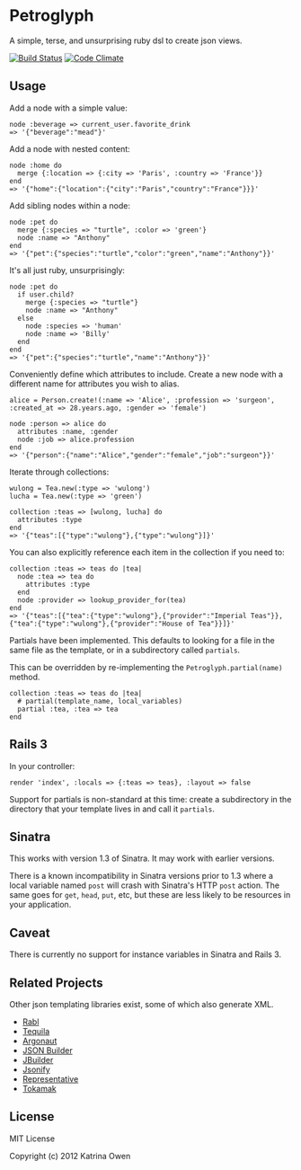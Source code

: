 # Petroglyph

A simple, terse, and unsurprising ruby dsl to create json views.

[![Build Status](https://secure.travis-ci.org/kytrinyx/petroglyph.png?branch=master)](http://travis-ci.org/kytrinyx/petroglyph)
[![Code Climate](https://codeclimate.com/badge.png)](https://codeclimate.com/github/kytrinyx/petroglyph)

## Usage

Add a node with a simple value:

    node :beverage => current_user.favorite_drink
    => '{"beverage":"mead"}'

Add a node with nested content:

    node :home do
      merge {:location => {:city => 'Paris', :country => 'France'}}
    end
    => '{"home":{"location":{"city":"Paris","country":"France"}}}'

Add sibling nodes within a node:

    node :pet do
      merge {:species => "turtle", :color => 'green'}
      node :name => "Anthony"
    end
    => '{"pet":{"species":"turtle","color":"green","name":"Anthony"}}'

It's all just ruby, unsurprisingly:

    node :pet do
      if user.child?
        merge {:species => "turtle"}
        node :name => "Anthony"
      else
        node :species => 'human'
        node :name => 'Billy'
      end
    end
    => '{"pet":{"species":"turtle","name":"Anthony"}}'

Conveniently define which attributes to include. Create a new node with a different name for attributes you wish to alias.

    alice = Person.create!(:name => 'Alice', :profession => 'surgeon', :created_at => 28.years.ago, :gender => 'female')

    node :person => alice do
      attributes :name, :gender
      node :job => alice.profession
    end
    => '{"person":{"name":"Alice","gender":"female","job":"surgeon"}}'

Iterate through collections:

    wulong = Tea.new(:type => 'wulong')
    lucha = Tea.new(:type => 'green')

    collection :teas => [wulong, lucha] do
      attributes :type
    end
    => '{"teas":[{"type":"wulong"},{"type":"wulong"}]}'


You can also explicitly reference each item in the collection if you need to:

    collection :teas => teas do |tea|
      node :tea => tea do
        attributes :type
      end
      node :provider => lookup_provider_for(tea)
    end
    => '{"teas":[{"tea":{"type":"wulong"},{"provider":"Imperial Teas"}},{"tea":{"type":"wulong"},{"provider":"House of Tea"}}]}'

Partials have been implemented. This defaults to looking for a file in the same file as the template, or in a subdirectory called `partials`.

This can be overridden by re-implementing the `Petroglyph.partial(name)` method.

    collection :teas => teas do |tea|
      # partial(template_name, local_variables)
      partial :tea, :tea => tea
    end

## Rails 3

In your controller:

    render 'index', :locals => {:teas => teas}, :layout => false

Support for partials is non-standard at this time: create a subdirectory in the directory that your template lives in and call it `partials`.

## Sinatra

This works with version 1.3 of Sinatra. It may work with earlier versions.

There is a known incompatibility in Sinatra versions prior to 1.3 where a local variable named `post` will crash with Sinatra's HTTP `post` action.
The same goes for `get`, `head`, `put`, etc, but these are less likely to be resources in your application.


## Caveat

There is currently no support for instance variables in Sinatra and Rails 3.

## Related Projects

Other json templating libraries exist, some of which also generate XML.

* [Rabl](https://github.com/nesquena/rabl)
* [Tequila](https://github.com/inem/tequila)
* [Argonaut](https://github.com/jbr/argonaut)
* [JSON Builder](https://github.com/dewski/json_builder)
* [JBuilder](https://github.com/rails/jbuilder)
* [Jsonify](https://github.com/bsiggelkow/jsonify)
* [Representative](https://github.com/mdub/representative)
* [Tokamak](https://github.com/abril/tokamak)

## License

MIT License

Copyright (c) 2012 Katrina Owen

